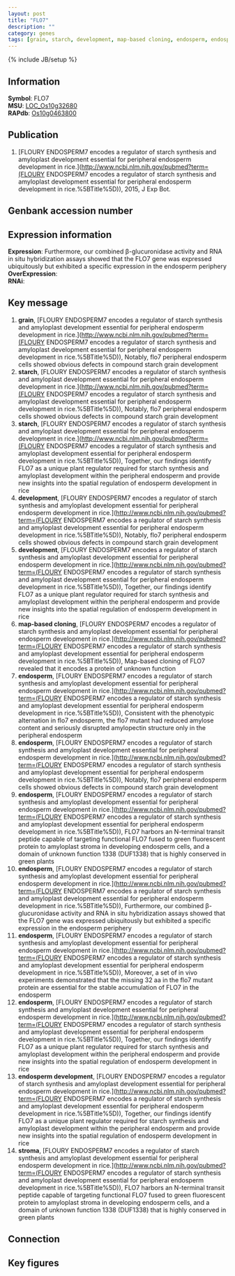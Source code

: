 ```yaml
---
layout: post
title: "FLO7"
description: ""
category: genes
tags: [grain, starch, development, map-based cloning, endosperm, endosperm development, stroma, Gene]
---
```

{% include JB/setup %}

## Information
__Symbol__: FLO7  
__MSU__: [LOC_Os10g32680](http://rice.plantbiology.msu.edu/cgi-bin/ORF_infopage.cgi?orf=LOC_Os10g32680)  
__RAPdb__: [Os10g0463800](http://rapdb.dna.affrc.go.jp/viewer/gbrowse_details/irgsp1?name=Os10g0463800)  

## Publication
1. [FLOURY ENDOSPERM7 encodes a regulator of starch synthesis and amyloplast development essential for peripheral endosperm development in rice.](http://www.ncbi.nlm.nih.gov/pubmed?term=(FLOURY ENDOSPERM7 encodes a regulator of starch synthesis and amyloplast development essential for peripheral endosperm development in rice.%5BTitle%5D)), 2015, J Exp Bot.

## Genbank accession number

## Expression information
__Expression__: Furthermore, our combined β-glucuronidase activity and RNA in situ hybridization assays showed that the FLO7 gene was expressed ubiquitously but exhibited a specific expression in the endosperm periphery  
__OverExpression__:  
__RNAi__:  

## Key message
1. __grain__, [FLOURY ENDOSPERM7 encodes a regulator of starch synthesis and amyloplast development essential for peripheral endosperm development in rice.](http://www.ncbi.nlm.nih.gov/pubmed?term=(FLOURY ENDOSPERM7 encodes a regulator of starch synthesis and amyloplast development essential for peripheral endosperm development in rice.%5BTitle%5D)),  Notably, flo7 peripheral endosperm cells showed obvious defects in compound starch grain development
2. __starch__, [FLOURY ENDOSPERM7 encodes a regulator of starch synthesis and amyloplast development essential for peripheral endosperm development in rice.](http://www.ncbi.nlm.nih.gov/pubmed?term=(FLOURY ENDOSPERM7 encodes a regulator of starch synthesis and amyloplast development essential for peripheral endosperm development in rice.%5BTitle%5D)),  Notably, flo7 peripheral endosperm cells showed obvious defects in compound starch grain development
3. __starch__, [FLOURY ENDOSPERM7 encodes a regulator of starch synthesis and amyloplast development essential for peripheral endosperm development in rice.](http://www.ncbi.nlm.nih.gov/pubmed?term=(FLOURY ENDOSPERM7 encodes a regulator of starch synthesis and amyloplast development essential for peripheral endosperm development in rice.%5BTitle%5D)),  Together, our findings identify FLO7 as a unique plant regulator required for starch synthesis and amyloplast development within the peripheral endosperm and provide new insights into the spatial regulation of endosperm development in rice
4. __development__, [FLOURY ENDOSPERM7 encodes a regulator of starch synthesis and amyloplast development essential for peripheral endosperm development in rice.](http://www.ncbi.nlm.nih.gov/pubmed?term=(FLOURY ENDOSPERM7 encodes a regulator of starch synthesis and amyloplast development essential for peripheral endosperm development in rice.%5BTitle%5D)),  Notably, flo7 peripheral endosperm cells showed obvious defects in compound starch grain development
5. __development__, [FLOURY ENDOSPERM7 encodes a regulator of starch synthesis and amyloplast development essential for peripheral endosperm development in rice.](http://www.ncbi.nlm.nih.gov/pubmed?term=(FLOURY ENDOSPERM7 encodes a regulator of starch synthesis and amyloplast development essential for peripheral endosperm development in rice.%5BTitle%5D)),  Together, our findings identify FLO7 as a unique plant regulator required for starch synthesis and amyloplast development within the peripheral endosperm and provide new insights into the spatial regulation of endosperm development in rice
6. __map-based cloning__, [FLOURY ENDOSPERM7 encodes a regulator of starch synthesis and amyloplast development essential for peripheral endosperm development in rice.](http://www.ncbi.nlm.nih.gov/pubmed?term=(FLOURY ENDOSPERM7 encodes a regulator of starch synthesis and amyloplast development essential for peripheral endosperm development in rice.%5BTitle%5D)),  Map-based cloning of FLO7 revealed that it encodes a protein of unknown function
7. __endosperm__, [FLOURY ENDOSPERM7 encodes a regulator of starch synthesis and amyloplast development essential for peripheral endosperm development in rice.](http://www.ncbi.nlm.nih.gov/pubmed?term=(FLOURY ENDOSPERM7 encodes a regulator of starch synthesis and amyloplast development essential for peripheral endosperm development in rice.%5BTitle%5D)),  Consistent with the phenotypic alternation in flo7 endosperm, the flo7 mutant had reduced amylose content and seriously disrupted amylopectin structure only in the peripheral endosperm
8. __endosperm__, [FLOURY ENDOSPERM7 encodes a regulator of starch synthesis and amyloplast development essential for peripheral endosperm development in rice.](http://www.ncbi.nlm.nih.gov/pubmed?term=(FLOURY ENDOSPERM7 encodes a regulator of starch synthesis and amyloplast development essential for peripheral endosperm development in rice.%5BTitle%5D)),  Notably, flo7 peripheral endosperm cells showed obvious defects in compound starch grain development
9. __endosperm__, [FLOURY ENDOSPERM7 encodes a regulator of starch synthesis and amyloplast development essential for peripheral endosperm development in rice.](http://www.ncbi.nlm.nih.gov/pubmed?term=(FLOURY ENDOSPERM7 encodes a regulator of starch synthesis and amyloplast development essential for peripheral endosperm development in rice.%5BTitle%5D)),  FLO7 harbors an N-terminal transit peptide capable of targeting functional FLO7 fused to green fluorescent protein to amyloplast stroma in developing endosperm cells, and a domain of unknown function 1338 (DUF1338) that is highly conserved in green plants
10. __endosperm__, [FLOURY ENDOSPERM7 encodes a regulator of starch synthesis and amyloplast development essential for peripheral endosperm development in rice.](http://www.ncbi.nlm.nih.gov/pubmed?term=(FLOURY ENDOSPERM7 encodes a regulator of starch synthesis and amyloplast development essential for peripheral endosperm development in rice.%5BTitle%5D)),  Furthermore, our combined β-glucuronidase activity and RNA in situ hybridization assays showed that the FLO7 gene was expressed ubiquitously but exhibited a specific expression in the endosperm periphery
11. __endosperm__, [FLOURY ENDOSPERM7 encodes a regulator of starch synthesis and amyloplast development essential for peripheral endosperm development in rice.](http://www.ncbi.nlm.nih.gov/pubmed?term=(FLOURY ENDOSPERM7 encodes a regulator of starch synthesis and amyloplast development essential for peripheral endosperm development in rice.%5BTitle%5D)),  Moreover, a set of in vivo experiments demonstrated that the missing 32 aa in the flo7 mutant protein are essential for the stable accumulation of FLO7 in the endosperm
12. __endosperm__, [FLOURY ENDOSPERM7 encodes a regulator of starch synthesis and amyloplast development essential for peripheral endosperm development in rice.](http://www.ncbi.nlm.nih.gov/pubmed?term=(FLOURY ENDOSPERM7 encodes a regulator of starch synthesis and amyloplast development essential for peripheral endosperm development in rice.%5BTitle%5D)),  Together, our findings identify FLO7 as a unique plant regulator required for starch synthesis and amyloplast development within the peripheral endosperm and provide new insights into the spatial regulation of endosperm development in rice
13. __endosperm development__, [FLOURY ENDOSPERM7 encodes a regulator of starch synthesis and amyloplast development essential for peripheral endosperm development in rice.](http://www.ncbi.nlm.nih.gov/pubmed?term=(FLOURY ENDOSPERM7 encodes a regulator of starch synthesis and amyloplast development essential for peripheral endosperm development in rice.%5BTitle%5D)),  Together, our findings identify FLO7 as a unique plant regulator required for starch synthesis and amyloplast development within the peripheral endosperm and provide new insights into the spatial regulation of endosperm development in rice
14. __stroma__, [FLOURY ENDOSPERM7 encodes a regulator of starch synthesis and amyloplast development essential for peripheral endosperm development in rice.](http://www.ncbi.nlm.nih.gov/pubmed?term=(FLOURY ENDOSPERM7 encodes a regulator of starch synthesis and amyloplast development essential for peripheral endosperm development in rice.%5BTitle%5D)),  FLO7 harbors an N-terminal transit peptide capable of targeting functional FLO7 fused to green fluorescent protein to amyloplast stroma in developing endosperm cells, and a domain of unknown function 1338 (DUF1338) that is highly conserved in green plants

## Connection

## Key figures


